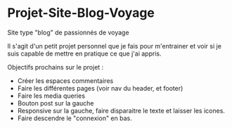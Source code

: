 # Projet-Site-Blog-Voyage
Site type "blog" de passionnés de voyage

Il s'agit d'un petit projet personnel que je fais pour m'entrainer et voir si je suis capable de mettre en pratique ce que j'ai appris.

Objectifs prochains sur le projet : 
- Créer les espaces commentaires
- Faire les différentes pages (voir nav du header, et footer)
- Faire les media queries
- Bouton post sur la gauche
- Responsive sur la gauche, faire disparaitre le texte et laisser les icones.
- Faire descendre le "connexion" en bas.
